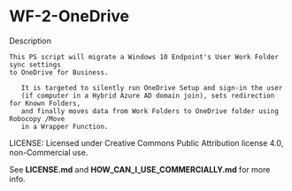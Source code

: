 # WF-2-OneDrive

Description 
	
	This PS script will migrate a Windows 10 Endpoint's User Work Folder sync settings
	to OneDrive for Business.
       
       It is targeted to silently run OneDrive Setup and sign-in the user 
       (if computer in a Hybrid Azure AD domain join), sets redirection for Known Folders, 
       and finally moves data from Work Folders to OneDrive folder using Robocopy /Move 
       in a Wrapper Function. 
       
LICENSE: Licensed under Creative Commons Public Attribution license 4.0, non-Commercial use.  

See **LICENSE.md** and **HOW_CAN_I_USE_COMMERCIALLY.md** for more info.
